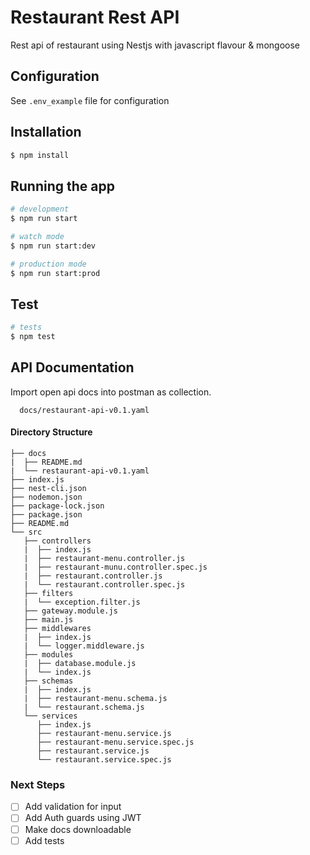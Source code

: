 # Restaurant Rest API

Rest api of restaurant using Nestjs with javascript flavour & mongoose

## Configuration

See `.env_example` file for configuration


## Installation

```bash
$ npm install
```

## Running the app

```bash
# development
$ npm run start

# watch mode
$ npm run start:dev

# production mode
$ npm run start:prod
```

## Test

```bash
# tests
$ npm test
```


## API Documentation

Import open api docs into postman as collection.

```shell
  docs/restaurant-api-v0.1.yaml
```

#### Directory Structure

```shell
├── docs
|  ├── README.md
|  └── restaurant-api-v0.1.yaml
├── index.js
├── nest-cli.json
├── nodemon.json
├── package-lock.json
├── package.json
├── README.md
└── src
   ├── controllers
   |  ├── index.js
   |  ├── restaurant-menu.controller.js
   |  ├── restaurant-munu.controller.spec.js
   |  ├── restaurant.controller.js
   |  └── restaurant.controller.spec.js
   ├── filters
   |  └── exception.filter.js
   ├── gateway.module.js
   ├── main.js
   ├── middlewares
   |  ├── index.js
   |  └── logger.middleware.js
   ├── modules
   |  ├── database.module.js
   |  └── index.js
   ├── schemas
   |  ├── index.js
   |  ├── restaurant-menu.schema.js
   |  └── restaurant.schema.js
   └── services
      ├── index.js
      ├── restaurant-menu.service.js
      ├── restaurant-menu.service.spec.js
      ├── restaurant.service.js
      └── restaurant.service.spec.js
```

### Next Steps

- [ ] Add validation for input
- [ ] Add Auth guards using JWT
- [ ] Make docs downloadable
- [ ] Add tests
